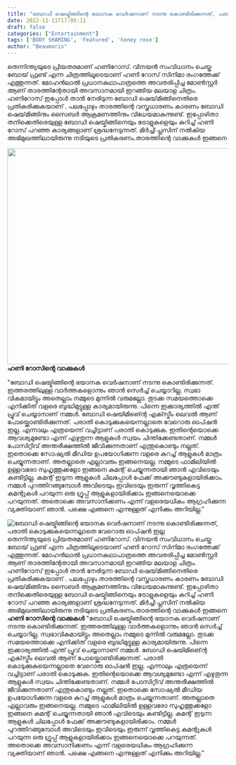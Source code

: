 ```yaml
---
title: "ബോഡി ഷെയ്മിങ്ങിന്റെ ഭയാനക വെർഷനാണ് നടന്നു കൊണ്ടിരിക്കുന്നത്, പരാതി കൊടുക്കുകയെന്നല്ലാതെ വേറൊരു ഓപ്ഷൻ ഇല്ല"
date: 2022-11-11T17:05:11
draft: false
categories: ["Entertainment"]
tags: ['BODY SHAMING', 'Featured', 'honey rose']
author: "Beaumaris"
---
```


തെന്നിന്ത്യയുടെ പ്രിയതരമാണ് ഹണിറോസ്. വിനയന്‍ സംവിധാനം ചെയ്ത ബോയ് ഫ്രണ്ട് എന്ന ചിത്രത്തിലൂടെയാണ് ഹണി റോസ് സിനിമാ രംഗത്തേക്ക് എത്തുന്നത്. മോഹന്‍ലാല്‍ പ്രധാനകഥാപാത്രത്തെ അവതരിപ്പിച്ച മോൺസ്റ്റർ ആണ് താരത്തിന്റേതായി അവസാനമായി ഇറങ്ങിയ മലയാള ചിത്രം. ഹണിറോസ് ഇപ്പോൾ താൻ നേരിടുന്ന ബോഡി ഷെയ്‌മിങ്ങിനെതിരെ പ്രതികരിക്കുകയാണ് . പലപ്പോഴും താരത്തിന്റെ വസ്ത്രധാരണം കാരണം ബോഡി ഷെയ്‌മിങ്ങിനും സൈബർ ആക്രമണത്തിനും വിധേയമാകുന്നുണ്ട്. ഇപ്പോഴിതാ തനിക്കെതിരെയുള്ള ബോഡി ഷെയ്മിങ്ങിനെയും ട്രോളുകളെയും കുറിച്ച് ഹണി റോസ് പറഞ്ഞ കാര്യങ്ങളാണ് ശ്രദ്ധനേടുന്നത്. മിർച്ചി പ്ലസിന് നൽകിയ അഭിമുഖത്തിലായിരുന്നു നടിയുടെ പ്രതികരണം.താരത്തിന്റെ വാക്കുകൾ ഇങ്ങനെ

<img class="wp-image-358497 aligncenter" src="https://cdn.boolokam.com/articles/2022/11/wwe.jpg" alt="" width="943" height="491" /><strong>ഹണി റോസിന്റെ വാക്കുകൾ </strong>

"ബോഡി ഷെയ്മിങ്ങിന്റെ ഭയാനക വെർഷനാണ് നടന്നു കൊണ്ടിരിക്കുന്നത്. ഇത്തരത്തിലുള്ള വാർത്തകളൊന്നും ഞാൻ സെർച്ച് ചെയ്യാറില്ല. സ്വഭാ​വികമായിട്ടും അതെല്ലാം നമ്മുടെ മുന്നിൽ വരുമല്ലോ. തുടക്ക സമയത്തൊക്കെ എനിക്കിത് വളരെ ബുദ്ധിമുട്ടുള്ള കാര്യമായിരുന്നു. പിന്നെ ഇക്കാര്യത്തിൽ എന്ത് പ്രൂവ് ചെയ്യാനാണ് നമ്മൾ. ബോഡി ഷെയിമിങ്ന്റെ എക്സ്ട്രീം ലെവൽ ആണ് പോയ്ക്കൊണ്ടിരിക്കുന്നത്. പരാതി കൊടുക്കുകയെന്നല്ലാതെ വേറൊരു ഓപ്ഷൻ ഇല്ല. എന്നാലും എത്രയെന്ന് വച്ചിട്ടാണ് പരാതി കൊടുക്കുക. ഇതിന്റെയൊക്കെ ആവശ്യമുണ്ടോ എന്ന് എഴുതുന്ന ആളുകള്‍ സ്വയം ചിന്തിക്കേണ്ടതാണ്. നമ്മള്‍ പോസിറ്റീവ് അന്തരീക്ഷത്തില്‍ ജീവിക്കുന്നതാണ് എന്തുകൊണ്ടും നല്ലത്. ഇതൊക്കെ സോഷ്യൽ മീഡിയ ഉപയോഗിക്കുന്ന വളരെ കുറച്ച് ആളുകൾ മാത്രം ചെയ്യുന്നതാണ്. അതല്ലാതെ എല്ലാവരും ഇങ്ങനെയല്ല. നമ്മുടെ ഫാമിലിയിൽ ഉള്ളവരോ സുഹൃത്തുക്കളോ ഇങ്ങനെ കമന്റ് ചെയ്യുന്നതായി ഞാൻ എവിടെയും കണ്ടിട്ടില്ല. കമന്റ് ഇടുന്ന ആളുകൾ ചിലപ്പോൾ ഫേക്ക് അക്കൗണ്ടുകളായിരിക്കാം. നമ്മൾ പുറത്തിറങ്ങുമ്പോൾ അവിടെയും ഇവിടെയും ഇരുന്ന് വൃത്തികെട്ട കമന്റുകൾ പറയുന്ന ഒരു ഗ്രൂപ്പ് ആളുകളായിരിക്കാം ഇങ്ങനെയൊക്കെ പറയുന്നത്. അതൊക്കെ അവസാനിക്കണം എന്ന് വളരെയധികം ആഗ്രഹിക്കുന്ന വ്യക്തിയാണ് ഞാൻ. പക്ഷെ എങ്ങനെ എന്നുള്ളത് എനിക്കും അറിയില്ല."


![ബോഡി ഷെയ്മിങ്ങിന്റെ ഭയാനക വെർഷനാണ് നടന്നു കൊണ്ടിരിക്കുന്നത്, പരാതി കൊടുക്കുകയെന്നല്ലാതെ വേറൊരു ഓപ്ഷൻ ഇല്ല](https://cdn.boolokam.com/articles/2022/11/wwe.jpg)തെന്നിന്ത്യയുടെ പ്രിയതരമാണ് ഹണിറോസ്. വിനയന്‍ സംവിധാനം ചെയ്ത ബോയ് ഫ്രണ്ട് എന്ന ചിത്രത്തിലൂടെയാണ് ഹണി റോസ് സിനിമാ രംഗത്തേക്ക് എത്തുന്നത്. മോഹന്‍ലാല്‍ പ്രധാനകഥാപാത്രത്തെ അവതരിപ്പിച്ച മോൺസ്റ്റർ ആണ് താരത്തിന്റേതായി അവസാനമായി ഇറങ്ങിയ മലയാള ചിത്രം. ഹണിറോസ് ഇപ്പോൾ താൻ നേരിടുന്ന ബോഡി ഷെയ്‌മിങ്ങിനെതിരെ പ്രതികരിക്കുകയാണ് . പലപ്പോഴും താരത്തിന്റെ വസ്ത്രധാരണം കാരണം ബോഡി ഷെയ്‌മിങ്ങിനും സൈബർ ആക്രമണത്തിനും വിധേയമാകുന്നുണ്ട്. ഇപ്പോഴിതാ തനിക്കെതിരെയുള്ള ബോഡി ഷെയ്മിങ്ങിനെയും ട്രോളുകളെയും കുറിച്ച് ഹണി റോസ് പറഞ്ഞ കാര്യങ്ങളാണ് ശ്രദ്ധനേടുന്നത്. മിർച്ചി പ്ലസിന് നൽകിയ അഭിമുഖത്തിലായിരുന്നു നടിയുടെ പ്രതികരണം.താരത്തിന്റെ വാക്കുകൾ ഇങ്ങനെ **ഹണി റോസിന്റെ വാക്കുകൾ** "ബോഡി ഷെയ്മിങ്ങിന്റെ ഭയാനക വെർഷനാണ് നടന്നു കൊണ്ടിരിക്കുന്നത്. ഇത്തരത്തിലുള്ള വാർത്തകളൊന്നും ഞാൻ സെർച്ച് ചെയ്യാറില്ല. സ്വഭാ​വികമായിട്ടും അതെല്ലാം നമ്മുടെ മുന്നിൽ വരുമല്ലോ. തുടക്ക സമയത്തൊക്കെ എനിക്കിത് വളരെ ബുദ്ധിമുട്ടുള്ള കാര്യമായിരുന്നു. പിന്നെ ഇക്കാര്യത്തിൽ എന്ത് പ്രൂവ് ചെയ്യാനാണ് നമ്മൾ. ബോഡി ഷെയിമിങ്ന്റെ എക്സ്ട്രീം ലെവൽ ആണ് പോയ്ക്കൊണ്ടിരിക്കുന്നത്. പരാതി കൊടുക്കുകയെന്നല്ലാതെ വേറൊരു ഓപ്ഷൻ ഇല്ല. എന്നാലും എത്രയെന്ന് വച്ചിട്ടാണ് പരാതി കൊടുക്കുക. ഇതിന്റെയൊക്കെ ആവശ്യമുണ്ടോ എന്ന് എഴുതുന്ന ആളുകള്‍ സ്വയം ചിന്തിക്കേണ്ടതാണ്. നമ്മള്‍ പോസിറ്റീവ് അന്തരീക്ഷത്തില്‍ ജീവിക്കുന്നതാണ് എന്തുകൊണ്ടും നല്ലത്. ഇതൊക്കെ സോഷ്യൽ മീഡിയ ഉപയോഗിക്കുന്ന വളരെ കുറച്ച് ആളുകൾ മാത്രം ചെയ്യുന്നതാണ്. അതല്ലാതെ എല്ലാവരും ഇങ്ങനെയല്ല. നമ്മുടെ ഫാമിലിയിൽ ഉള്ളവരോ സുഹൃത്തുക്കളോ ഇങ്ങനെ കമന്റ് ചെയ്യുന്നതായി ഞാൻ എവിടെയും കണ്ടിട്ടില്ല. കമന്റ് ഇടുന്ന ആളുകൾ ചിലപ്പോൾ ഫേക്ക് അക്കൗണ്ടുകളായിരിക്കാം. നമ്മൾ പുറത്തിറങ്ങുമ്പോൾ അവിടെയും ഇവിടെയും ഇരുന്ന് വൃത്തികെട്ട കമന്റുകൾ പറയുന്ന ഒരു ഗ്രൂപ്പ് ആളുകളായിരിക്കാം ഇങ്ങനെയൊക്കെ പറയുന്നത്. അതൊക്കെ അവസാനിക്കണം എന്ന് വളരെയധികം ആഗ്രഹിക്കുന്ന വ്യക്തിയാണ് ഞാൻ. പക്ഷെ എങ്ങനെ എന്നുള്ളത് എനിക്കും അറിയില്ല."
